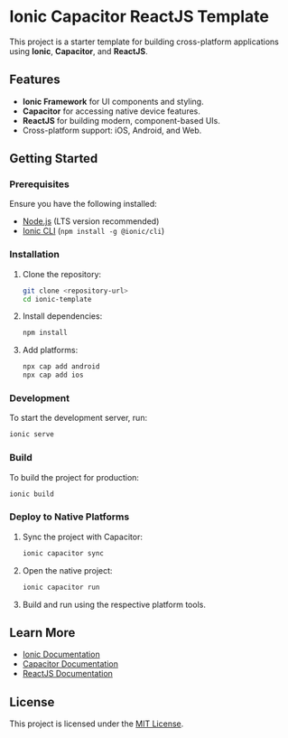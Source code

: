 # Ionic Capacitor ReactJS Template

This project is a starter template for building cross-platform applications using **Ionic**, **Capacitor**, and **ReactJS**.

## Features

- **Ionic Framework** for UI components and styling.
- **Capacitor** for accessing native device features.
- **ReactJS** for building modern, component-based UIs.
- Cross-platform support: iOS, Android, and Web.

## Getting Started

### Prerequisites

Ensure you have the following installed:

- [Node.js](https://nodejs.org/) (LTS version recommended)
- [Ionic CLI](https://ionicframework.com/docs/cli) (`npm install -g @ionic/cli`)

### Installation

1. Clone the repository:
    ```bash
    git clone <repository-url>
    cd ionic-template
    ```

2. Install dependencies:
    ```bash
    npm install
    ```

3. Add platforms:
    ```bash
    npx cap add android
    npx cap add ios
    ```

### Development

To start the development server, run:
```bash
ionic serve
```

### Build

To build the project for production:
```bash
ionic build
```

### Deploy to Native Platforms

1. Sync the project with Capacitor:
    ```bash
    ionic capacitor sync
    ```

2. Open the native project:
    ```bash
    ionic capacitor run
    ```

3. Build and run using the respective platform tools.

## Learn More

- [Ionic Documentation](https://ionicframework.com/docs)
- [Capacitor Documentation](https://capacitorjs.com/docs)
- [ReactJS Documentation](https://reactjs.org/docs/getting-started.html)

## License

This project is licensed under the [MIT License](LICENSE).  